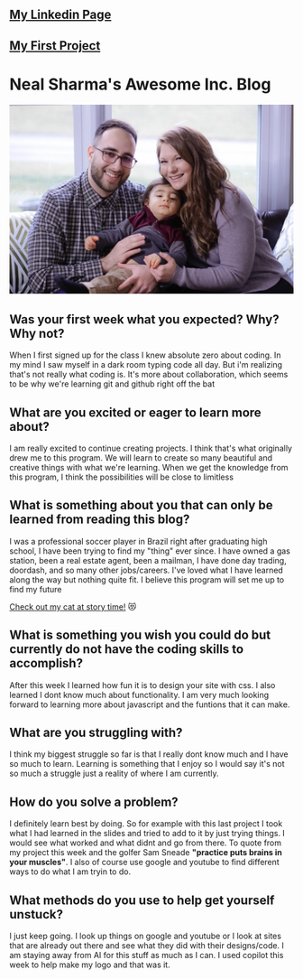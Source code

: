 <link href="style.css" rel="stylesheet">

## [My Linkedin Page](https://www.linkedin.com/in/neal-sharma23)
## [My First Project](https://kumarg23.github.io/food-blog.github.io/)

# **Neal Sharma's Awesome Inc. Blog**

![My Family](img/my-family.JPG)

## **Was your first week what you expected? Why? Why not?**

 When I first signed up for the class I knew absolute zero about coding. In my mind I saw myself in a dark room typing code all day. But i'm realizing that's not really what coding is. It's more about collaboration, which seems to be why we're learning git and github right off the bat

## **What are you excited or eager to learn more about?**

 I am really excited to continue creating projects. I think that's what originally drew me to this program. We will learn to create so many beautiful and creative things with what we're learning. When we get the knowledge from this program, I think the possibilities will be close to limitless

## **What is something about you that can only be learned from reading this blog?**

 I was a professional soccer player in Brazil right after graduating high school, I have been trying to find my "thing" ever since. I have owned a gas station, been a real estate agent, been a mailman, I have done day trading, doordash, and so many other jobs/careers. I've loved what I have learned along the way but nothing quite fit. I believe this program will set me up to find my future

[Check out my cat at story time!](https://www.tiktok.com/@marinafsharma/video/7342880475717078318) 😻

## What is something you wish you could do but currently do not have the coding skills to accomplish?

 After this week I learned how fun it is to design your site with css. I also learned I dont know much about functionality. I am very much looking forward to learning more about javascript and the funtions that it can make.

 ## What are you struggling with?

 I think my biggest struggle so far is that I really dont know much and I have so much to learn. Learning is something that I enjoy so I would say it's not so much a struggle just a reality of where I am currently. 

 ## How do you solve a problem?

 I definitely learn best by doing. So for example with this last project I took what I had learned in the slides and tried to add to it by just trying things. I would see what worked and what didnt and go from there. To quote from my project this week and the golfer Sam Sneade **"practice puts brains in your muscles"**. I also of course use google and youtube to find different ways to do what I am tryin to do.

 ## What methods do you use to help get yourself unstuck?

 I just keep going. I look up things on google and youtube or I look at sites that are already out there and see what they did with their designs/code. I am staying away from AI for this stuff as much as I can. I used copilot this week to help make my logo and that was it. 
